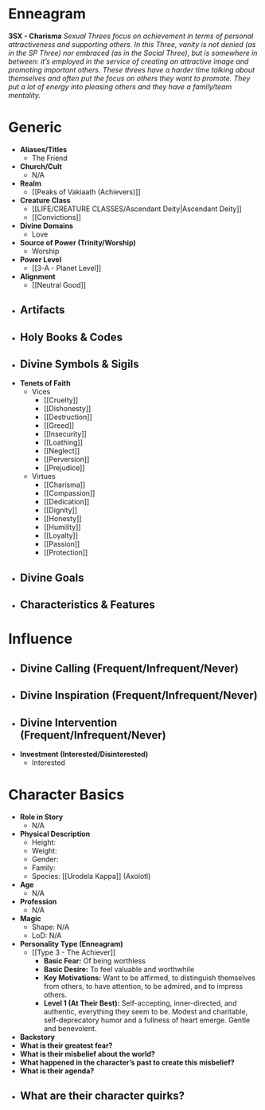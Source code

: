 # Enneagram

**3SX - Charisma**
*Sexual Threes focus on achievement in terms of personal attractiveness and supporting others. In this Three, vanity is not denied (as in the SP Three) nor embraced (as in the Social Three), but is somewhere in between: it’s employed in the service of creating an attractive image and promoting important others. These threes have a harder time talking about themselves and often put the focus on others they want to promote. They put a lot of energy into pleasing others and they have a family/team mentality.*
# Generic
- **Aliases/Titles**
	- The Friend
- **Church/Cult**
	- N/A
- **Realm**
	- [[Peaks of Vakiaath (Achievers)]]
- **Creature Class**
	- [[LIFE/CREATURE CLASSES/Ascendant Deity|Ascendant Deity]]
	- [[Convictions]]
- **Divine Domains**
	- Love
- **Source of Power (Trinity/Worship)**
	- Worship
- **Power Level**
	- [[3-A - Planet Level]]
- **Alignment**
	- [[Neutral Good]]
- **Artifacts**
	- 
- **Holy Books & Codes**
	- 
- **Divine Symbols & Sigils**
	- 
- **Tenets of Faith**
	- Vices
		- [[Cruelty]]
		- [[Dishonesty]]
		- [[Destruction]]
		- [[Greed]]
		- [[Insecurity]]
		- [[Loathing]]
		- [[Neglect]]
		- [[Perversion]]
		- [[Prejudice]]
	- Virtues
		- [[Charisma]]
		- [[Compassion]]
		- [[Dedication]]
		- [[Dignity]]
		- [[Honesty]]
		- [[Humility]]
		- [[Loyalty]]
		- [[Passion]]
		- [[Protection]]
- **Divine Goals**
	- 
- **Characteristics & Features**
	- 
# Influence
- **Divine Calling (Frequent/Infrequent/Never)**
	- 
- **Divine Inspiration (Frequent/Infrequent/Never)**
	- 
- **Divine Intervention (Frequent/Infrequent/Never)**
	- 
- **Investment (Interested/Disinterested)**
	- Interested

# Character Basics
- **Role in Story**
	- N/A
- **Physical Description**
	- Height:
	- Weight:
	- Gender:
	- Family:
	- Species: [[Urodela Kappa]] (Axolotl)
- **Age**
	- N/A
- **Profession**
	- N/A
- **Magic**
	- Shape: N/A
	- LoD: N/A
- **Personality Type (Enneagram)**
	- [[Type 3 - The Achiever]]
		- **Basic Fear:** Of being worthless
		- **Basic Desire:** To feel valuable and worthwhile
		- **Key Motivations:** Want to be affirmed, to distinguish themselves from others, to have attention, to be admired, and to impress others.
		- **Level 1 (At Their Best):** Self-accepting, inner-directed, and authentic, everything they seem to be. Modest and charitable, self-deprecatory humor and a fullness of heart emerge. Gentle and benevolent.
- **Backstory**
- **What is their greatest fear?**
- **What is their misbelief about the world?**
- **What happened in the character’s past to create this misbelief?**
- **What is their agenda?**
- **What are their character quirks?**
	- 